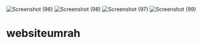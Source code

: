 ![Screenshot (96)](https://github.com/Zaxtrom/websiteumrah/assets/107613472/9e9312eb-33b5-4401-a826-05287c802e8b)
![Screenshot (98)](https://github.com/Zaxtrom/websiteumrah/assets/107613472/5ec28fac-51d3-44d3-84ff-6dea4e25403b)
![Screenshot (97)](https://github.com/Zaxtrom/websiteumrah/assets/107613472/d01fc8af-8a42-4e8a-a648-32bac35f28f1)
![Screenshot (99)](https://github.com/Zaxtrom/websiteumrah/assets/107613472/17f05af0-5728-4875-a7af-02fa90c0d781)


# websiteumrah
